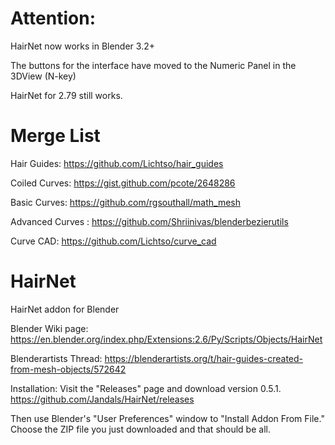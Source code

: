 # Attention:
HairNet now works in Blender 3.2+

The buttons for the interface have moved to the Numeric Panel in the 3DView (N-key)

HairNet for 2.79 still works.

# Merge List
Hair Guides: https://github.com/Lichtso/hair_guides

Coiled Curves: https://gist.github.com/pcote/2648286

Basic Curves: https://github.com/rgsouthall/math_mesh

Advanced Curves : https://github.com/Shriinivas/blenderbezierutils

Curve CAD: https://github.com/Lichtso/curve_cad

# HairNet
HairNet addon for Blender

Blender Wiki page:
https://en.blender.org/index.php/Extensions:2.6/Py/Scripts/Objects/HairNet

Blenderartists Thread:
https://blenderartists.org/t/hair-guides-created-from-mesh-objects/572642

Installation:
Visit the "Releases" page and download version 0.5.1.
https://github.com/Jandals/HairNet/releases

Then use Blender's "User Preferences" window to "Install Addon From File." Choose the ZIP file you just downloaded and that should be all.
